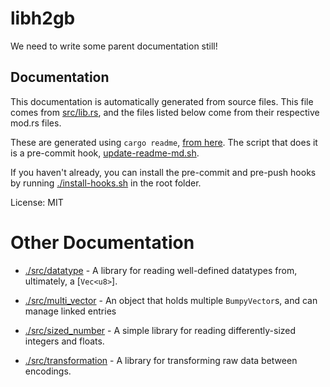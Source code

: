 # libh2gb

We need to write some parent documentation still!

## Documentation

This documentation is automatically generated from source files. This file
comes from [src/lib.rs](src/lib.rs), and the files listed below come from
their respective mod.rs files.

These are generated using `cargo readme`,
[from here](https://github.com/livioribeiro/cargo-readme). The script that
does it is a pre-commit hook, [update-readme-md.sh](hooks/pre-commit.d/update-readme-md.sh).

If you haven't already, you can install the pre-commit and pre-push hooks
by running [./install-hooks.sh](/install-hooks.sh) in the root folder.

License: MIT

# Other Documentation

* [./src/datatype](./src/datatype/README.md) - A library for reading well-defined datatypes from, ultimately, a [`Vec<u8>`].

* [./src/multi_vector](./src/multi_vector/README.md) - An object that holds multiple `BumpyVector`s, and can manage linked entries

* [./src/sized_number](./src/sized_number/README.md) - A simple library for reading differently-sized integers and floats.

* [./src/transformation](./src/transformation/README.md) - A library for transforming raw data between encodings.

